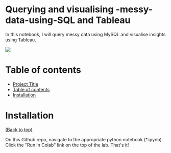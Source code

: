 

<!-- Add banner here -->

#  Querying and visualising -messy-data-using-SQL and Tableau

<!-- Add buttons here -->

<!-- Describe your project in brief -->

In this notebook, I will query messy data using MySQL and visualise insights using Tableau.

![]([(https://twitter.com/USDA_ARS/status/1255855535070511106/photo/1)])

<!-- Add a demo for your project -->

<!-- After you have written about your project, it is a good idea to have a demo/preview(**video/gif/screenshots** are good options) of your project so that people can know what to expect in your project. You could also add the demo in the previous section with the product description.

Here is a random GIF as a placeholder.

![Random GIF](https://media.giphy.com/media/ZVik7pBtu9dNS/giphy.gif) -->

# Table of contents

<!-- After you have introduced your project, it is a good idea to add a **Table of contents** or **TOC** as **cool** people say it. This would make it easier for people to navigate through your README and find exactly what they are looking for.

Here is a sample TOC(*wow! such cool!*) that is actually the TOC for this README. -->

- [Project Title](#project-title)
- [Table of contents](#table-of-contents)
- [Installation](#installation)

# Installation
[(Back to top)](#table-of-contents)

<!-- *You might have noticed the **Back to top** button(if not, please notice, it's right there!). This is a good idea because it makes your README **easy to navigate.*** 
 -->
 
On this Github repo, navigate to the appropriate python notebook (*.ipynb). Click the "Run in Colab" link on the top of the lab. That's it!
